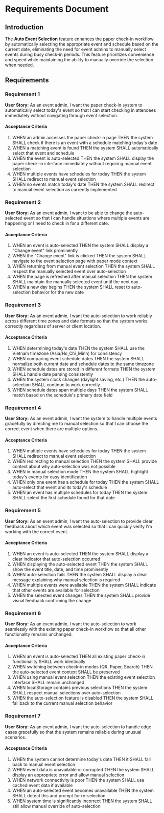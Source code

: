 # Requirements Document

## Introduction

The **Auto Event Selection** feature enhances the paper check-in workflow by automatically selecting the appropriate event and schedule based on the current date, eliminating the need for event admins to manually select events during busy check-in periods. This feature prioritizes convenience and speed while maintaining the ability to manually override the selection when needed.

## Requirements

### Requirement 1

**User Story:** As an event admin, I want the paper check-in system to automatically select today's event so that I can start checking in attendees immediately without navigating through event selection.

#### Acceptance Criteria

1. WHEN an admin accesses the paper check-in page THEN the system SHALL check if there is an event with a schedule matching today's date
2. WHEN a matching event is found THEN the system SHALL automatically select that event and schedule
3. WHEN the event is auto-selected THEN the system SHALL display the paper check-in interface immediately without requiring manual event selection
4. WHEN multiple events have schedules for today THEN the system SHALL redirect to manual event selection
5. WHEN no events match today's date THEN the system SHALL redirect to manual event selection as currently implemented

### Requirement 2

**User Story:** As an event admin, I want to be able to change the auto-selected event so that I can handle situations where multiple events are happening or I need to check in for a different date.

#### Acceptance Criteria

1. WHEN an event is auto-selected THEN the system SHALL display a "Change event" link prominently
2. WHEN the "Change event" link is clicked THEN the system SHALL navigate to the event selection page with paper mode context
3. WHEN returning from manual event selection THEN the system SHALL respect the manually selected event over auto-selection
4. WHEN the page is refreshed after manual selection THEN the system SHALL maintain the manually selected event until the next day
5. WHEN a new day begins THEN the system SHALL reset to auto-selection behavior for the new date

### Requirement 3

**User Story:** As an event admin, I want the auto-selection to work reliably across different time zones and date formats so that the system works correctly regardless of server or client location.

#### Acceptance Criteria

1. WHEN determining today's date THEN the system SHALL use the Vietnam timezone (Asia/Ho_Chi_Minh) for consistency
2. WHEN comparing event schedule dates THEN the system SHALL normalize both current date and schedule dates to the same timezone
3. WHEN schedule dates are stored in different formats THEN the system SHALL handle date parsing consistently
4. WHEN the system clock changes (daylight saving, etc.) THEN the auto-selection SHALL continue to work correctly
5. WHEN schedule dates span multiple days THEN the system SHALL match based on the schedule's primary date field

### Requirement 4

**User Story:** As an event admin, I want the system to handle multiple events gracefully by directing me to manual selection so that I can choose the correct event when there are multiple options.

#### Acceptance Criteria

1. WHEN multiple events have schedules for today THEN the system SHALL redirect to manual event selection
2. WHEN redirecting to manual selection THEN the system SHALL provide context about why auto-selection was not possible
3. WHEN in manual selection mode THEN the system SHALL highlight today's events for easy identification
4. WHEN only one event has a schedule for today THEN the system SHALL auto-select that event and its today's schedule
5. WHEN an event has multiple schedules for today THEN the system SHALL select the first schedule found for that date

### Requirement 5

**User Story:** As an event admin, I want the auto-selection to provide clear feedback about which event was selected so that I can quickly verify I'm working with the correct event.

#### Acceptance Criteria

1. WHEN an event is auto-selected THEN the system SHALL display a clear indicator that auto-selection occurred
2. WHEN displaying the auto-selected event THEN the system SHALL show the event title, date, and time prominently
3. WHEN auto-selection fails THEN the system SHALL display a clear message explaining why manual selection is required
4. WHEN multiple events were available THEN the system SHALL indicate that other events are available for selection
5. WHEN the selected event changes THEN the system SHALL provide visual feedback confirming the change

### Requirement 6

**User Story:** As an event admin, I want the auto-selection to work seamlessly with the existing paper check-in workflow so that all other functionality remains unchanged.

#### Acceptance Criteria

1. WHEN an event is auto-selected THEN all existing paper check-in functionality SHALL work identically
2. WHEN switching between check-in modes (QR, Paper, Search) THEN the auto-selected event context SHALL be preserved
3. WHEN using manual event selection THEN the existing event selection interface SHALL remain unchanged
4. WHEN localStorage contains previous selections THEN the system SHALL respect manual selections over auto-selection
5. WHEN the auto-selection feature is disabled THEN the system SHALL fall back to the current manual selection behavior

### Requirement 7

**User Story:** As an event admin, I want the auto-selection to handle edge cases gracefully so that the system remains reliable during unusual scenarios.

#### Acceptance Criteria

1. WHEN the system cannot determine today's date THEN it SHALL fall back to manual event selection
2. WHEN event data is unavailable or corrupted THEN the system SHALL display an appropriate error and allow manual selection
3. WHEN network connectivity is poor THEN the system SHALL use cached event data if available
4. WHEN an auto-selected event becomes unavailable THEN the system SHALL detect this and prompt for re-selection
5. WHEN system time is significantly incorrect THEN the system SHALL still allow manual override of auto-selection